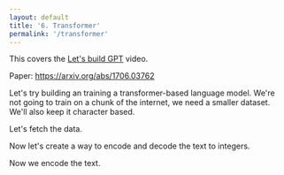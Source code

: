 ```yaml
---
layout: default
title: '6. Transformer'
permalink: '/transformer'
---
```


<aside>
    This covers the <a href="https://www.youtube.com/watch?v=kCc8FmEb1nY">Let's build GPT</a> video.
</aside>

Paper: https://arxiv.org/abs/1706.03762

Let's try building an training a transformer-based language model. We're not
going to train on a chunk of the internet, we need a smaller dataset. We'll also
keep it character based.

Let's fetch the data.

<script>
const response = await fetch('https://raw.githubusercontent.com/karpathy/char-rnn/master/data/tinyshakespeare/input.txt');
const text = await response.text();
</script>

Now let's create a way to encode and decode the text to integers.

<script>
const indexToCharMap = [ ...new Set( text ) ].sort();
const stringToCharMap = {};
for ( let i = indexToCharMap.length; i--; ) {
    stringToCharMap[ indexToCharMap[ i ] ] = i;
}
const vocabSize = indexToCharMap.length;

function encode( text ) {
    return [ ...text ].map( ( char ) => stringToCharMap[ char ] );
}

function decode( indices ) {
    return indices.map( ( index ) => indexToCharMap[ index ] ).join('');
}
</script>

Now we encode the text.

<script>
import { random, sample, softmax, softmaxByRow, transpose } from './1-bigram-utils.js';
import { buildDataSet, Value, miniBatch, createLossesGraph, matMul, FloatMatrix, IntMatrix, createFloatMatrix } from './3-0-makemore-MLP-utils.js';

const n = Math.floor( text.length * 0.9 );
const trainData = new IntMatrix( encode( text.slice( 0, n ) ) ).reshape( [ n ] );
const valData = new IntMatrix( encode( text.slice( n ) ) ).reshape( [ text.length - n ] );
</script>

<script>
// Hyperparameters.
const blockSize = 8;
const batchSize = 32;

function getBatch( split ) {
    const data = split === 'train' ? trainData : valData;
    const ix = Array.from( { length: batchSize }, () => Math.floor( Math.random() * ( data.length - blockSize ) ) );
    return [
        new IntMatrix( ix.flatMap( ( i ) => Array.from( data ).slice( i, i + blockSize ) ) ).reshape( [ batchSize, blockSize ] ),
        new IntMatrix( ix.flatMap( ( i ) => Array.from( data ).slice( i + 1, i + blockSize + 1 ) ) ).reshape( [ batchSize, blockSize ] )
    ];
}

const [ x, y ] = getBatch( 'train' );
</script>

<script>
import { Embedding, Linear, Sequential } from './3-4-layer-organisation-utils.js'; 
import { LinearBroadcast } from './5-wavenet-utils.js';

Value.addOperation( 'attentionHead', async (
    k, // (B, T, C)
    q, // (B, T, C)
    v, // (B, T, C)
) => {
    const [ B, T, C ] = k.shape;
    const scale = C ** -0.5;
    const weiCache = [];
    const out = createFloatMatrix( [ B, T, C ] );
    const batchPromises = [];
    for ( let b_ = B; b_--; ) {
        const startTC = b_ * T * C;
        const endTC = startTC + T * C;
        const qBatch = q.subarray( startTC, endTC ).reshape( [ T, C ] );
        const kBatch = k.subarray( startTC, endTC ).reshape( [ T, C ] );
        const vBatch = v.subarray( startTC, endTC ).reshape( [ T, C ] );

        batchPromises.push(
            // (B, T, C) @ ( (B, T, C) -> (B, C, T) ) -> (B, T, T)
            matMul( qBatch, transpose( kBatch ) )
            .then( weiBatch => {
                // Clamp to -Infinity the upper right triangle.
                // const offset = b_ * T * T;
                for ( let t_ = T; t_--; ) {
                    const t_offset = t_ * T;
                    for ( let t2_ = T; t2_--; ) {
                        if ( t2_ > t_ ) {
                            weiBatch[t_offset + t2_] = -Infinity;
                        } else {
                            weiBatch[t_offset + t2_] *= scale;
                        }
                    }
                    softmax( weiBatch.subarray( t_offset, t_offset + T ) );
                }
                weiCache[b_] = weiBatch;
                return weiBatch;
            })
            // (B, T, T) @ (B, T, C) -> (B, T, C)
            .then( weiBatch => matMul( weiBatch, vBatch ) )
            .then( outBatch => {
                out.set( outBatch, b_ * T * C );
            })
        );
    }
    await Promise.all(batchPromises);
    return [
        out,
        async ( dout ) => {
            const dK = createFloatMatrix( [ B, T, C ] );
            const dQ = createFloatMatrix( [ B, T, C ] );
            const dV = createFloatMatrix( [ B, T, C ] );
            const batchPromises = [];

            for ( let b_ = B; b_--; ) {
                const startTC = b_ * T * C;
                const endTC = startTC + T * C;
                const qBatch = q.subarray( startTC, endTC ).reshape( [ T, C ] );
                const kBatch = k.subarray( startTC, endTC ).reshape( [ T, C ] );
                const vBatch = v.subarray( startTC, endTC ).reshape( [ T, C ] );
                const dOutBatch = dout.subarray(startTC, endTC).reshape([ T, C ]);
                const weiBatch = weiCache[b_];

                batchPromises.push(
                    matMul(dOutBatch, transpose(vBatch)) // (T, T)
                    .then(dWei => {
                        // Backprop through softmax
                        const gradAttn = createFloatMatrix([ T, T ]);
                        for (let t_ = T; t_--;) {
                            const attnRow = weiBatch.subarray(t_ * T, (t_ + 1) * T);
                            const dWeiRow = dWei.subarray(t_ * T, (t_ + 1) * T);
                            for (let t2_ = T; t2_--;) {
                                let sum = 0;
                                for (let t3_ = T; t3_--;) {
                                    const delta = t2_ === t3_ ? 1 : 0;
                                    sum += attnRow[t3_] * (delta - attnRow[t2_]) * dWeiRow[t3_];
                                }
                                gradAttn[t_ * T + t2_] = sum;
                            }
                        }
                        return gradAttn;
                    })
                    .then(gradAttn => Promise.all([
                        matMul(gradAttn, kBatch), // (T, C)
                        matMul(transpose(gradAttn), qBatch), // (T, C)
                        matMul(transpose(weiBatch), dOutBatch) // (T, C)
                    ])).then(([_dq, _dk, _dv]) => {
                        // Same length.
                        for (let i = _dq.length; i--;) {
                            _dq[i] *= scale;
                            _dk[i] *= scale;
                        }
                        dQ.set(_dq, startTC);
                        dK.set(_dk, startTC);
                        dV.set(_dv, startTC);
                    })
                );
            }
            await Promise.all(batchPromises);
            return [dK, dQ, dV];
        }
    ];
});

export class Head {
    constructor( nEmbed, headSize ) {
        this.K = new LinearBroadcast( nEmbed, headSize, false );
        this.Q = new LinearBroadcast( nEmbed, headSize, false );
        this.V = new LinearBroadcast( nEmbed, headSize, false );
    }
    apply( X ) {
        const k = this.K.apply( X );
        const q = this.Q.apply( X );
        const v = this.V.apply( X );
        return k.attentionHead( q, v );
    }
    params() {
        return [ ...this.K.params(), ...this.Q.params(), ...this.V.params() ];
    }
}

Value.addOperation('concatLastDim', async (...args) => {
    const n = args.length;
    const [ B, T, C ] = args[0].shape;
    const out = createFloatMatrix([ B, T, n * C ]);

    for (let i = 0; i < n; i++) {
        const src = args[i];
        for (let j = 0; j < B * T; j++) {
            const srcStart = j * C;
            const dstStart = j * n * C + i * C;
            out.set(src.subarray(srcStart, srcStart + C), dstStart);
        }
    }

    return [
        out,
        async (dout) => {
            return args.map((_, i) => {
                const grad = createFloatMatrix([ B, T, C ]);
                for (let j = 0; j < B * T; j++) {
                    const srcStart = j * n * C + i * C;
                    const dstStart = j * C;
                    grad.set(dout.subarray(srcStart, srcStart + C), dstStart);
                }
                return grad;
            });
        }
    ];
});

Value.addOperation('add', async (
    a, // (B, T, C)
    b, // (B, T, C)
) => {
    if ( a.shape.toString() !== b.shape.toString() ) {
        throw new Error('Shape mismatch: a.shape=' + a.shape + ', b.shape=' + b.shape);
    }

    const out = new FloatMatrix(a);
    for (let i_ = out.length; i_--;) out[i_] += b[i_];
    return [ out, (dout) => [dout, dout] ];
});

class MultiHeadAttention {
    constructor( nEmbed, nHeads, headSize ) {
        this.heads = Array.from( { length: nHeads }, () => new Head( nEmbed, headSize ) );
        this.proj = new LinearBroadcast( nEmbed, nEmbed );
    }
    apply( x ) {
        const heads = this.heads.map( head => head.apply( x ) );
        const out = heads[0].concatLastDim( ...heads.slice(1) );
        return this.proj.apply( out );
    }
    params() {
        return [ ...this.heads.flatMap( head => head.params() ), ...this.proj.params() ];
    }
}

Value.addOperation('expandAndTile', async (
    x,     // shape: (D1, D2, ..., Dn)
    Bsize  // number: B
) => {
    const shape = x.shape;
    const D = x.length;
    const out = createFloatMatrix([Bsize, ...shape]);

    for (let b_ = 0; b_ < Bsize; b_++) {
        out.set(x, b_ * D);
    }

    return [
        out,
        async (dout) => {
            const dx = createFloatMatrix(shape);
            for (let b_ = 0; b_ < Bsize; b_++) {
                const offset = b_ * D;
                for (let i = 0; i < D; i++) {
                    dx[i] += dout[offset + i];
                }
            }
            return [dx];
        }
    ];
});

Value.addOperation('relu', (A) => {
    const out = new FloatMatrix(A);

    for (let i = out.length; i--;) {
        if ( out[i] < 0 ) {
            out[i] = 0;
        }
    }

    return [
        out,
        (grad) => {
            const dA = new FloatMatrix(grad);
            for (let i = dA.length; i--;) {
                if ( out[i] === 0 ) {
                    dA[i] = 0;
                }
            }
            return [dA];
        },
    ];
});

class ReLU {
    apply( X ) {
        return X.relu();
    }
    params() {
        return [];
    }
}

class FeedForward {
    constructor( nEmbed ) {
        this.net = new Sequential([
            new LinearBroadcast( nEmbed, 4 * nEmbed ),
            new ReLU(),
            new LinearBroadcast( 4 * nEmbed, nEmbed ), // Projection.
        ]);
    }
    apply( x ) {
        return this.net.apply( x );
    }
    params() {
        return this.net.params();
    }
}

Value.addOperation('layerNorm', (A, gain, bias) => {
    const n = A.shape.at(-1);
    const restDims = A.shape.slice(0, -1);
    const m = restDims.reduce((a, b) => a * b, 1);
    const lnraw = new FloatMatrix(A);
    const lnmean = createFloatMatrix([m]);
    const lnvar = createFloatMatrix([m]);
    const lnvarinv = createFloatMatrix([m]);
    const lnout = createFloatMatrix(A.shape);

    // Compute mean per "row"
    for (let i = 0; i < m; i++) {
        let sum = 0;
        for (let j = 0; j < n; j++) {
            sum += A[i * n + j];
        }
        lnmean[i] = sum / n;
    }

    // Compute variance per "row"
    for (let i = 0; i < m; i++) {
        let varSum = 0;
        for (let j = 0; j < n; j++) {
            const diff = A[i * n + j] - lnmean[i];
            varSum += diff * diff;
        }
        lnvar[i] = varSum / n;
        lnvarinv[i] = 1 / Math.sqrt(lnvar[i] + 1e-5);
    }

    // Normalize and apply gain and bias
    for (let i = 0; i < m; i++) {
        for (let j = 0; j < n; j++) {
            const idx = i * n + j;
            lnraw[idx] = (A[idx] - lnmean[i]) * lnvarinv[i];
            lnout[idx] = gain[j] * lnraw[idx] + bias[j];
        }
    }

    return [
        lnout,
        (grad) => {
            const dA = new FloatMatrix(A);
            const dGain = createFloatMatrix(gain.shape);
            const dBias = createFloatMatrix(bias.shape);
            const gradSum = createFloatMatrix([m]);
            const gradXnormSum = createFloatMatrix([m]);

            // Sum over last dim per row
            for (let i = 0; i < m; i++) {
                for (let j = 0; j < n; j++) {
                    const idx = i * n + j;
                    gradSum[i] += grad[idx];
                    gradXnormSum[i] += grad[idx] * lnraw[idx];
                    dGain[j] += grad[idx] * lnraw[idx];
                    dBias[j] += grad[idx];
                }
            }

            // Backprop layer norm
            for (let i = 0; i < m; i++) {
                for (let j = 0; j < n; j++) {
                    const idx = i * n + j;
                    dA[idx] = gain[j] * lnvarinv[i] / n * (
                        n * grad[idx] - 
                        gradSum[i] - 
                        lnraw[idx] * gradXnormSum[i]
                    );
                }
            }

            return [dA, dGain, dBias];
        },
    ];
});

class LayerNorm {
    constructor( nEmbed ) {
        this.gain = new Value( createFloatMatrix( [ nEmbed ], () => 1 ) );
        this.bias = new Value( createFloatMatrix( [ nEmbed ], () => 0 ) );
    }
    apply( x ) {
        return x.layerNorm( this.gain, this.bias );
    }
    params() {
        return [ this.gain, this.bias ];
    }
}

class AttentionBlock {
    constructor( nEmbed, nHeads ) {
        const headSize = nEmbed / nHeads;
        this.head = new MultiHeadAttention( nEmbed, nHeads, headSize );
        this.feedForward = new FeedForward( nEmbed );
        this.layerNorm1 = new LayerNorm( nEmbed );
        this.layerNorm2 = new LayerNorm( nEmbed );
    }
    apply( x ) {
        // Residual connections.
        // (Note: this doubled the initial loss, but fixed by layerNorm.)
        x = x.add( this.head.apply( this.layerNorm1.apply( x ) ) ); // (B, T, C)
        x = x.add( this.feedForward.apply( this.layerNorm2.apply( x ) ) ); // (B, T, C)
        return x;
    }
    params() {
        return [
            ...this.head.params(),
            ...this.feedForward.params(),
            ...this.layerNorm1.params(),
            ...this.layerNorm2.params(),
        ];
    }
}

class AttentionModel {
    constructor( vocabSize, nEmbed, nHeads, nLayers ) {
        this.tokenEmbedding = new Embedding( vocabSize, nEmbed );
        this.positionEmbedding = new Embedding( blockSize, nEmbed );
        this.blocks = new Sequential(
            Array.from( { length: nLayers }, () => new AttentionBlock( nEmbed, nHeads ) )
        );
        this.layerNorm = new LayerNorm( nEmbed );
        this.llmHead = new LinearBroadcast( nEmbed, vocabSize );
    }
    apply( x ) {
        const tokenEmbedding = this.tokenEmbedding.apply( x ); // (B, T, C)
        const positionEmbedding = this.positionEmbedding.apply( Array.from( { length: blockSize }, ( _, i ) => i ) ); // (T, C)
        x = tokenEmbedding.add( positionEmbedding.expandAndTile( x.shape[0] ) ); // (B, T, C)
        x = this.blocks.apply( x ); // (B, T, C)
        x = this.layerNorm.apply( x ); // (B, T, C)
        const logits = this.llmHead.apply( x ); // (B, T, vocabSize)
        return logits;
    }
    params() {
        return [
            ...this.tokenEmbedding.params(),
            ...this.positionEmbedding.params(),
            ...this.blocks.params(),
            ...this.layerNorm.params(),
            ...this.llmHead.params(),
        ];
    }
}

// Hyperparameters.
const nEmbed = 32;
const nHeads = 4;
const nLayers = 3;

const model = new AttentionModel( vocabSize, nEmbed, nHeads, nLayers );

print(model.params().reduce((a, b) => a + b.data.length, 0), 'number of params');

const logits = model.apply( x );
await logits.forward();

import { getTopologicalOrder } from './2-autograd-utils.js';
console.log( getTopologicalOrder( logits ) );

print( logits.data );
</script>

<script>

const loss = logits
    .reshape( ( [ B, T, C ] ) => [ B * T, C ] )
    .softmaxCrossEntropy( new IntMatrix( y ).reshape( [ y.length ] ) );
await loss.forward();
print( loss.data );
</script>

<script>
async function generate( seed, length ) {
    let out = encode( seed.padStart( blockSize, '\n' ).slice( -blockSize ) );
    
    while ( out.length < length ) {
        const logits = model
            .apply( new IntMatrix( out.slice( -blockSize ) ).reshape( [ 1, blockSize ] ) )
            .reshape( ( [ B, T, C ] ) => [ B * T, C ] );
        await logits.forward();
        const probs = softmaxByRow( logits.data );
        const [ B, C ] = probs.shape;
        const samples = createFloatMatrix( [ B, 1 ] );
        for ( let i = B; i--; ) {
            samples[ i ] = sample( Array.from( probs ).slice( i * C, ( i + 1 ) * C ) );
        }
        out.push( ...samples );
    }

    return decode( out );
}

print( await generate( '\n', 100 ) );
</script>

<script>
import Plotly from 'https://cdn.jsdelivr.net/npm/plotly.js-dist@2.26.2/+esm';

const batchLosses = [];
const losses = [];
</script>

<script>
const graph = document.createElement( 'div' );
print(graph);
for ( let i = 0; i < 10; i++ ) {
    const start = performance.now();
    const [ x, y ] = getBatch( 'train' );
    const logits = model.apply( x );
    const loss = logits
        .reshape( ( [ B, T, C ] ) => [ B * T, C ] )
        .softmaxCrossEntropy( new IntMatrix( y ).reshape( [ y.length ] ) );
    await loss.forward();
    batchLosses.push( loss.data );
    console.log( loss.data );

    await loss.backward();
    for ( const param of model.params() ) {
        for ( let i = param.data.length; i--; ) {
            param.data[ i ] -= 0.001 * param.grad[ i ];
        }
    }
    await createLossesGraph( graph, batchLosses, losses );
    const end = performance.now();
    console.log( end - start, 'ms' );
}
</script>
